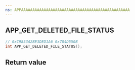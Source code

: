 ```yaml
---
ns: APPAAAAAAAAAAAAAAAAAAAAAAAAAAAAAAAAAAAAAAAAAAAAAAAA
---
```

## APP_GET_DELETED_FILE_STATUS

```c
// 0xC9853A2BE3DED1A6 0x784D550B
int APP_GET_DELETED_FILE_STATUS();
```


## Return value
